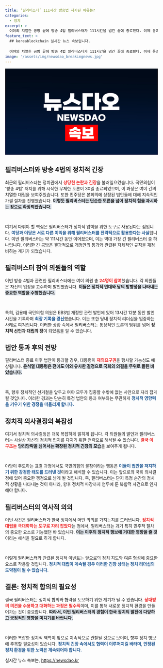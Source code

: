 ```yaml
---
title: ‘필리버스터’ 111시간 방송법 저지된 이유는?
categories:
  - 정치
excerpt: >
  여야의 치열한 공방 끝에 방송 4법 필리버스터가 111시간을 넘긴 끝에 종료됐다. 이제 통과 여부를 두고 다시 한 번 숨막히는 대결이 펼쳐질 전망이다!
feature_text: >
  ## koreablockchain 실시간 뉴스 속보입니다.

  여야의 치열한 공방 끝에 방송 4법 필리버스터가 111시간을 넘긴 끝에 종료됐다. 이제 통과 여부를 두고 다시 한 번 숨막히는 대결이 펼쳐질 전망이다!
image: '/assets/img/newsdao_breakingnews.jpg'
---
```


<p><img src="/assets/img/newsdao_breakingnews.jpg" alt="koreablockchain 속보" /></p>

<h2 data-ke-size="size26">필리버스터와 방송 4법의 정치적 긴장</h2>

<p data-ke-size="size16">최근의 필리버스터는 정치권에서 <b><span style="color: #ee2323;">상당한 논란과 긴장</span></b>을 불러일으켰습니다. 국민의힘이 '방송 4법' 저지를 위해 시작한 무제한 토론이 30일 종료되었으며, 이 과정은 여야 간의 치열한 대립을 보여주었습니다. 또한 민주당은 본회의에 상정된 법안들에 대해 지속적인 가결 절차를 진행했습니다. <b><span style="background-color: #21538527;">이렇듯 필리버스터는 단순한 토론을 넘어 정치적 힘을 과시하는 장으로 확장되었습니다.</span></b></p>

<p data-ke-size="size16">&nbsp;</p>

<p data-ke-size="size16">여기서 다뤄야 할 핵심은 필리버스터가 정치적 압박을 위한 도구로 사용된다는 점입니다. <b><span style="color: #1a5490;">여당과 야당은 서로 다른 이익을 위해 필리버스터를 전략적으로 활용한다는 사실</span></b>입니다. 이번 필리버스터는 약 111시간 동안 이어졌으며, 이는 역대 가장 긴 필리버스터 중 하나입니다. 이러한 긴 공방은 결과적으로 개정안의 통과와 관련된 자체적인 규칙을 재정비하는 계기가 되었습니다.</p>

<h2 data-ke-size="size26">필리버스터 참여 의원들의 역할</h2>

<p data-ke-size="size16">이번 방송 4법과 관련한 필리버스터에는 여야 의원 총 <b><span style="color: #ee2323;">24명이 참여</span></b>했습니다. 각 의원들은 자신의 입장을 고수하며 발언했습니다. <b><span style="background-color: #21538527;">이들은 정치적 연대와 당의 방향성을 나타내는 중요한 역할을 수행했습니다.</span></b></p>

<p data-ke-size="size16">&nbsp;</p>

<p data-ke-size="size16">특히, 김용태 국민의힘 의원은 EBS법 개정안 관련 발언에 있어 13시간 12분 동안 발언 시간을 기록하며 <b><span style="color: #1a5490;">최장 기록을 경신</span></b>했습니다. 이는 또한 당내 정치적 리더십을 입증하는 사례로 여겨집니다. 이러한 상황 속에서 필리버스터는 통상적인 토론의 범위를 넘어 <b>정치적 선언과 대립의 장</b>이 되었음을 알 수 있습니다.</p>

<h2 data-ke-size="size26">법안 통과 후의 전망</h2>

<p data-ke-size="size16">필리버스터 종료 이후 법안이 통과할 경우, 대통령이 <b><span style="color: #ee2323;">재의요구권</span></b>을 행사할 가능성도 예상됩니다. <b><span style="background-color: #21538527;">윤석열 대통령은 전에도 이와 유사한 결정으로 국회의 의결을 무위로 돌린 바 있습니다.</span></b></p>

<p data-ke-size="size16">&nbsp;</p>

<p data-ke-size="size16">즉, 향후 정치적인 선거철을 앞두고 여야 모두가 집중할 수밖에 없는 사안으로 자리 잡게 될 것입니다. 이러한 경과는 단순히 특정 법안의 통과 여부와는 무관하게 <b><span style="color: #1a5490;">정치적 영향력을 키우기 위한 경쟁을 떠올리게 합니다.</span></b></p>

<h2 data-ke-size="size26">정치적 의사결정의 복잡성</h2>

<p data-ke-size="size16">여기서 정치적 의사결정은 더욱 복잡하게 얽히게 됩니다. 각 의원들의 발언과 필리버스터는 사실상 자신의 정치적 입지를 다지기 위한 전략으로 해석될 수 있습니다. <b><span style="color: #ee2323;">결국 이 구조는</span></b> <b><span style="background-color: #21538527;">당리당략을 넘어서는 확장된 정치적 긴장의 모습</span></b>을 보여주게 됩니다.</p>

<p data-ke-size="size16">&nbsp;</p>

<p data-ke-size="size16">야당이 주도하는 표결 과정에서도 국민의힘의 불참이라는 행동은 <b><span style="color: #1a5490;">이들이 법안을 저지하기 위한 강경한 태도를 드러낸 것</span></b>이라고 해석할 수 있습니다. 이는 앞으로의 국회 의사결정에 있어 중요한 쟁점으로 남게 될 것입니다. 즉, 필리버스터는 단지 특정 순간의 정치적 상황을 나타내는 것이 아니라, 향후 정치적 파장까지 염두에 둔 복합적 사건으로 인지해야 합니다.</p>

<h2 data-ke-size="size26">필리버스터의 역사적 의의</h2>

<p data-ke-size="size16">이번 사건은 필리버스터가 한국 정치에서 어떤 의의를 가지는지를 드러냅니다. <b><span style="color: #ee2323;">정치적 대립을 극대화하는 도구로 자리 잡았다</span></b>는 점에서, 필리버스터는 과거 특히 민주적 절차의 중요한 요소로 기능했던 바 있습니다. <b><span style="background-color: #21538527;">이는 이후의 정치적 행보에 거대한 영향을 줄 것</span></b>이라는 해석을 필요로 하게 합니다.</p>

<p data-ke-size="size16">&nbsp;</p>

<p data-ke-size="size16">이렇게 필리버스터와 관련된 정치적 이벤트는 앞으로의 정치 지도와 여론 형성에 중요한 요소로 작용할 것입니다. <b><span style="color: #1a5490;">정치적 대립이 계속될 경우 이러한 긴장 상태는 정치 리더십의 도약점이 될 수 있습니다.</span></b></p>

<h2 data-ke-size="size26">결론: 정치적 합의의 필요성</h2>

<p data-ke-size="size16">결국 필리버스터는 정치적 합의와 협력을 도모하기 위한 계기가 될 수 있습니다. <b><span style="color: #ee2323;">상대방의 의견을 수용하고 대화하는 과정은 필수적</span></b>이며, 이를 통해 새로운 정치적 환경을 만들어가는 것이 중요합니다. <b><span style="background-color: #21538527;">따라서, 이번 필리버스터의 경험이 한국 정치의 발전에 다양하고 긍정적인 영향을 미치기를 바랍니다.</span></b></p>

<p data-ke-size="size16">&nbsp;</p>

<p data-ke-size="size16">이러한 복잡한 정치적 역학이 앞으로 지속적으로 관찰될 것으로 보이며, 향후 정치 행보에 주목할 필요성이 있습니다. <b><span style="color: #1a5490;">정치적 긴장 속에서도 협력이 이루어지길 바라며, 안정된 정치 환경을 위한 노력은 계속되어야 합니다.</span></b></p>
실시간 뉴스 속보는, <a href="https://newsdao.kr" rel="dofollow">https://newsdao.kr</a>


